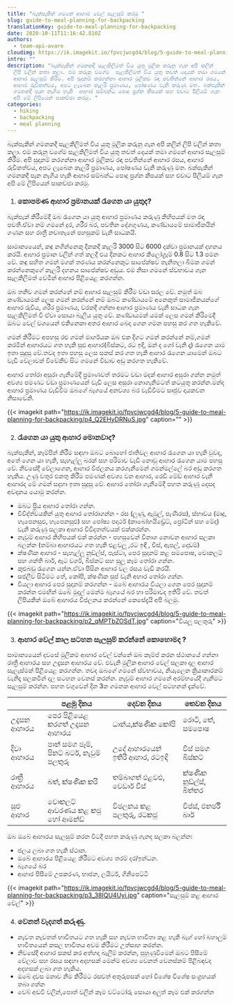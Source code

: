 ```yaml
---
title: "බැක්පැකින් ගමනේ ආහාර වෙල් සැලසුම් කරමු "
slug: guide-to-meal-planning-for-backpacking
translationKey: guide-to-meal-planning-for-backpacking
date: 2020-10-11T11:16:42.810Z
authors:
  - team-api-avare
cloudimg: https://ik.imagekit.io/fpvcjwcgd4/blog/5-guide-to-meal-planning-for-backpacking/p1_dh2fpt_u0PraQUV-9H.jpg
intro: ""
description: "බැක්පැකින් ගමනකදී සැලකිලිමත් විය යුතු මූලික කරුනු ගැන අපි කලින්
  ලිපි වලින් කතා කලා. එම කරුනු වගේම  සැලකිලිමත් විය යුතු තවත් දෙයක් තමා ගමනේ
  ආහාර සැලසුම් කිරීම. අපි සුදානම් කරගන්නා ආහාර මූලිකව රඳා පවතින්නේ ආහාර රසය,
  ආහාර රුචිකත්වය, අපට ලැබෙන කැලරි ප්‍රමාණය, පෝෂණය වැනි කරුණු මත. බක්පැකින්
  ගමනකදී පැන නැගිය හැකි  ආහාර සම්බන්ධ පොදු ප්‍රශ්න කීපයක් සහ එවාට පිලියම් ගැන
  අපි මේ ලිපියෙන් සාකච්ඡා කරමු. "
categories:
  - hiking
  - backpacking
  - meal planning
---
```

බැක්පැකින් ගමනකදී සැලකිලිමත් විය යුතු මූලික කරුනු ගැන අපි කලින් ලිපි වලින් කතා කලා. එම කරුනු වගේම සැලකිලිමත් විය යුතු තවත් දෙයක් තමා ගමනේ ආහාර සැලසුම් කිරීම. අපි සුදානම් කරගන්නා ආහාර මූලිකව රඳා පවතින්නේ ආහාර රසය, ආහාර රුචිකත්වය, අපට ලැබෙන කැලරි ප්‍රමාණය, පෝෂණය වැනි කරුණු මත. බක්පැකින් ගමනකදී පැන නැගිය හැකි ආහාර සම්බන්ධ පොදු ප්‍රශ්න කීපයක් සහ එවාට පිලියම් ගැන අපි මේ ලිපියෙන් සාකච්ඡා කරමු.

1. ### කොපමණ ආහාර ප්‍රමානයක් රැගෙන යා යුතුද?

බැක්පැක් කිරීමේදී ඔබ රැගෙන යා යුතු ආහාර ප්‍රමාණය කරුණු කිහිපයක් මත රඳා පවතී.ඒවා නම් ගමනේ දුර, ශරීර බර, පවතින දේශගුණය, කණ්ඩායමේ සාමාජිකයින් ගණන සහ රාත්‍රී නවාතැනේ පහසුකම් වැනි සාධකයි.

සාමාන්‍යයෙන්, කඳු නගින්නෙකු දිනකදී කැලරි 3000 සිට 6000 දක්වා ප්‍රමානයක් දහනය කරයි. ආහාර ප්‍රමාන වලින් ගත් කලදී එය දිනකට ආහාර කිලෝග්‍රෑම් 0.8 සිට 1.3 පමන වේ. කඳු සහිත ගමන් මගක් තරණය කරන්නෙකුට සාපේක්ෂව තැනිතලා බිමක ගමන් කරන්නෙකුගේ කැලරි දහනය සාපේක්ෂව අඩුය. එම නිසා ගමනේ ස්වභාවය ගැන සැලකිලිමත් වෙමින් ආහාර පිළියෙළ කරගන්න.

ඔබ තනිව ගමන් කරන්නේ නම් ආහාර සැලසුම් කිරීම වඩා සරල වේ. නමුත් ඔබ කණ්ඩායමක් ලෙස ගමන් කරන්නේ නම් ඔබට කණ්ඩායමේ අනෙකුත් සාමාජිකයන්ගේ ආහාර රුචිය, ශරීර ප්‍රමාණය, වරකදී ගන්නා ආහාර ප්‍රමාණය වැනි සාධක ගැන සැලකිලිමත් වී ඒවා සොයා බැලිය යුතු වේ. කණ්ඩායමක් යමක් ලෙස ගමන් කිරිමෙදී ඔබට වෙල් වශයෙන් එකිනෙකා අතර ආහාර බෙදා ගෙන ගමන පහසු කර ගත හැකිවේ.

ගමන් කිරීමට අපහසු රළු ගමන් මාර්ගයක ඔබ එක දිගට ගමන් කරන්නේ නම්,ගමන් කරමින් ආහාරයට ගත හැකි සුළු ආහාර(බිස්කට, රට ඉදි, ඔන් ද ගෝ වැනි දෑ) රැගෙන යාම ඉතා සුදුසු වේ.තවද ඉතා පහසු ලෙස සකස් කර ගත හැකි ආහාර රැගෙන යාමෙන් ඔබට වැඩි වේලාවක් විවේකීව සිට ගමනේ විඩාව අඩු කරගත හැකිවේ.

ආහාර තෝරා අසුරා ගැනීමේදී ප්‍රමාණවත් තරමට වඩා මදක් ආහාර අසුරා ගන්න නමුත් අවශ්‍ය පමණට වඩා ප්‍රමාණයෙන් වැඩි ලෙස අසුරා නොගැනිමටත් කටයුතු කරන්න.මන්ද ආහාර ප්‍රමාණය වැඩිවීම ඔබගේ බෑගයේ අනවශ්‍ය බර වැඩිවීමට සෘජුව දායකවන නිසාවෙනි.

{{< imagekit path="https://ik.imagekit.io/fpvcjwcgd4/blog/5-guide-to-meal-planning-for-backpacking/p4_Q2EHyDRNuS.jpg" caption="" >}}

2. ### රැගෙන යා යුතු ආහාර මොනවාද?

බැක්පැකින්, කෑම්පින් කිරීම සඳහා ඔබට බොහෝ ජාතිවල ආහාර රැගෙන යා හැකි වුවද, අතේ ගෙන යා හැකි, සැහැල්ලු බරක් සහ පරිමාව වැඩි නොවූ ආහාර රැගෙන යාම පහසු වේ. නිවසේදී වේලාගෙන, ආහාර විජලනය කරගැනීමෙන් ගමන්මල්ලේ බර අඩු කරගත හැකිය. උණු වතුර එකතු කිරීම පමණක් අවශ්‍ය වන ආහාර, රෙඩි මේඩ් ආහාර වැනි ආහාරද මේ ගමන් සදහා ඉතා සුදුසු වේ. ආහාර තෝරා ගැනීමේදී පහත කරුණු දෙසද අවදානය යොමු කරන්න.

* ඔබට ප්‍රිය ආහාර තෝරා ගන්න.
* විවිද්ත්වයකින් යුතු ආහාර තෝරාගන්න - රස (ලුණු, ඇඹුල්, පැණිරස), ස්භාවය (මෘදු, හැපෙනසුළු, හැපෙනසුළු) සහ පෝෂ්‍ය පදාර්ථ (කාබෝහයිඩ්‍රේට්, ප්‍රෝටීන් සහ මේද) වැනි කරුණු සලකා ආහාර විවිදතත්වයක් එක්කරන්න.
* නැවුම් ආහාර කිහිපයක් එක් කරන්න - පහසුවෙන් විනාශ නොවන ආහාර සලකා බලන්න (තම්බා ආහාරයට ගත හැකි එළවලු ,රට ඉඳි , චීස්, ඇපල්, දොඩම්)
* ක්ෂණික ආහාර - සැහැල්ලු නූඩ්ල්ස්, පැස්ටා, පෙර සූදානම් කළ සමපොෂ, චොකලට් සහ ශක්ති බාර්, ඇට වර්ග, බිස්කට් සහ සුලු කෑම තෝරා ගන්න.
* කුළුබඩු රැගෙන යන්න.ඒවා පිසින ආහාර වල රසය වැඩි කරයි.
* සජලීව සිටීමට තේ, කෝපි, ක්ෂණික සුප් වැනි අහාර තෝරා ගන්න.
* වියලා ආහාර පෙර සුදානම් කරගන්න - ඔබේ ආහාරය වියලා ගෙන පෙර සුදානම් කරන්න එමඟින් ඔබේ මුදල් මෙන්ම බෑගයේ බර හා පරිමාවද ඉතිරි වේ. තවත් ලිපියකින් ඔබේ ආහාරය විජලනය කරන්නේ කෙසේදැයි අපි බලමු.

{{< imagekit path="https://ik.imagekit.io/fpvcjwcgd4/blog/5-guide-to-meal-planning-for-backpacking/p2_qMPTbZOSdT.jpg" caption="වියලූ පලතුරු" >}}

3. ### ආහාර වෙල් කාල සටහන සැලසුම් කරන්නේ කොහොමද ?

සාමාන්‍යයෙන් දවසේ මුලිකම ආහාර වේල් වන්නේ ඔබ කෑම්ප් කරන ස්ථානයේ ගන්නා රාත්‍රී ආහාරය සහ උදෑසන ආහාරය වේ. එවැනි මුලික ආහාර වෙල් සලකා දල ආහාර සැලැස්මක් පිළියෙළ කරගන්න. තවද ඔබගේ ගමනේ ස්වභාවය, නියැලෙන ක්‍රියාකාරකම් වැනිදෑ සලකමින් දල සටහන වෙනස් කරන්න. නැවුම් ආහාර ගමනේ අරම්භයේදී ගැනීමට සැලසුම් කරන්න. පහත වගුවෙන් දින 3ක ගමනක ආහාර වෙල් සටහනක් දැක්වේ.

|               | පළමු දිනය                                    | දෙවන දිනය                      | තෙවන දිනය               |
| ------------- | -------------------------------------------- | ------------------------------ | ----------------------- |
| උදැසන ආහාරය   | පෙර පිළියෙළ කරගත් උදෑසන ආහාරය                | ධාන්ය,ක්ෂණික කෝපි              | රොටි, තේ, සමපොෂ         |
| දිවා ආහාරය    | පාන් සමග ජෑම්, පිනට්   බටර්,   නැවුම් පලතුරු | උදේ ආහාරයෙන් ඉතිරි ආහාර, රටඉඳි | චීස් සමග බිස්කට්        |
| රාත්‍රී ආහාරය | බත්, ක්ෂණික කරි                              | තම්බාගත් එළවළු, චෙඩාර් චීස්    | ක්ෂණික නූඩ්ල්ස්, බිත්තර |
| සුළු ආහාර     | චොකලට් ආවරණය කළ කජු හෝ ආමන්ඩ්                | විජලනය කළ පලතුරු, රටකජු        | චිප්ස්, එනර්ජි බාර්     |

ඔබ ඔබේ ආහාරය සැලසුම් කරන විටදී පහත කරුණු ගැනද සලකා බලන්න:

* ජලය ලබා ගත හැකි ස්ථාන.
* ඔබේ ආහාරය පිළියෙළ කිරීමට අවශ්‍ය තරම් දර/ඉන්ධන.
* බෑගයේ බර
* ආහාර පිසීමේ උපකරණ, භාජන, ලයිටර්, ගිනිපෙට්ටි

{{< imagekit path="https://ik.imagekit.io/fpvcjwcgd4/blog/5-guide-to-meal-planning-for-backpacking/p3_38IQU4Uyi.jpg" caption="සැලසුම් කළ ආහාර වේල්" >}}

4. ### වෙනත් වැදගත් කරුණු.

* නැවත නැවතත් භාවිතයට ගත හැකි සහ නැවත භාවිතා කළ හැකි බෑග් හෝ බහාලුම් භාවිතයෙන් කසල භාවිතය අවම කිරීමට උත්සාහ කරන්න.
* නිවසේදී ආහාර සකස් කර අත්හදා බැලීම් කරන්න, පුහුණුවීමෙන් ඔබට පිසීමේ වේලාව සහ රසය සඳහා අදහසක් මෙන්ම අවශ්‍ය වෙනත් වෙනස්කම් පිළිබඳවද අදහසක් ලබා ගත හැකිය.
* ඔබේ දවස මනාව නිම කිරීමට රසවත් අතුරුපසක් හෝ විශේෂ විශේෂ සංග්‍රහයක් තබා ගන්න
* වෙබ් අඩවි වලින්,පොත් වලින් කෑම වට්ටෝරු සොයා අලුත් කෑම එක් කරගන්න